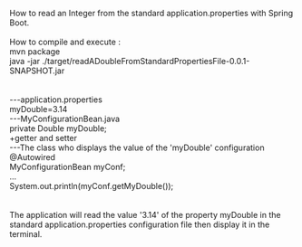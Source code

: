 How to read an Integer from the standard application.properties with Spring Boot.<br/>
<br/>
How to compile and execute :<br/>
mvn package<br/>
java -jar ./target/readADoubleFromStandardPropertiesFile-0.0.1-SNAPSHOT.jar<br/>
<br/>
<br/>
---application.properties<br/>
myDouble=3.14<br/>
---MyConfigurationBean.java<br/>
private Double myDouble;<br/>
+getter and setter<br/>
---The class who displays the value of the 'myDouble' configuration<br/>
@Autowired<br/>
MyConfigurationBean myConf;<br/>
...<br/>
System.out.println(myConf.getMyDouble());<br/>
<br/>
<br/>
The application will read the value '3.14' of the property myDouble in the standard application.properties configuration file then display it in the terminal.<br/>


